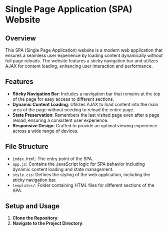 # Single Page Application (SPA) Website

## Overview

This SPA (Single Page Application) website is a modern web application that ensures a seamless user experience by loading content dynamically without full page reloads. The website features a sticky navigation bar and utilizes AJAX for content loading, enhancing user interaction and performance.

## Features

- **Sticky Navigation Bar**: Includes a navigation bar that remains at the top of the page for easy access to different sections.
- **Dynamic Content Loading**: Utilizes AJAX to load content into the main area of the page without needing to reload the entire page.
- **State Preservation**: Remembers the last visited page even after a page reload, ensuring a consistent user experience.
- **Responsive Design**: Crafted to provide an optimal viewing experience across a wide range of devices.

## File Structure


- `index.html`: The entry point of the SPA.
- `app.js`: Contains the JavaScript logic for SPA behavior including dynamic content loading and state management.
- `style.css`: Defines the styling of the web application, including the sticky navigation bar.
- `templates/`: Folder containing HTML files for different sections of the SPA.

## Setup and Usage

1. **Clone the Repository**:
2. **Navigate to the Project Directory**:
